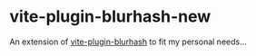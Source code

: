 # vite-plugin-blurhash-new

An extension of [vite-plugin-blurhash](https://www.npmjs.com/package/vite-plugin-blurhash) to fit my personal needs...
